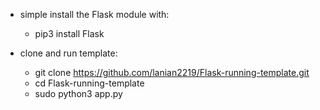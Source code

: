 * simple install the Flask module with:
  * pip3 install Flask

* clone and run template:
  * git clone https://github.com/lanian2219/Flask-running-template.git
  * cd Flask-running-template
  * sudo python3 app.py 
